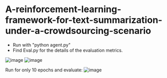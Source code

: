 # A-reinforcement-learning-framework-for-text-summarization-under-a-crowdsourcing-scenario
- Run with "python agent.py"
- Find Eval.py for the details of the evaluation metrics.

![image](https://github.com/98k-bot/A-reinforcement-learning-framework-for-text-summarization-under-a-crowdsourcing-scenario/blob/master/1_r.png)
![image](https://github.com/98k-bot/A-reinforcement-learning-framework-for-text-summarization-under-a-crowdsourcing-scenario/blob/master/2_r.png)

Run for only $10$ epochs and evaluate:
![image](https://github.com/98k-bot/A-reinforcement-learning-framework-for-text-summarization-under-a-crowdsourcing-scenario/blob/master/lift.png)
